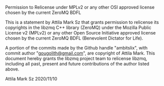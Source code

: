 Permission to Relicense under MPLv2 or any other OSI approved license chosen by the current ZeroMQ BDFL

This is a statement by Attila Mark Sz that grants permission to relicense its copyrights in the libzmq C++ library (ZeroMQ) under the Mozilla Public License v2 (MPLv2) or any other Open Source Initiative approved license chosen by the current ZeroMQ BDFL (Benevolent Dictator for Life).

A portion of the commits made by the Github handle "ambitslix", with commit author "gougolith@gmail.com", are copyright of Attila Mark. This document hereby grants the libzmq project team to relicense libzmq, including all past, present and future contributions of the author listed above.

Attila Mark Sz 2020/11/10
